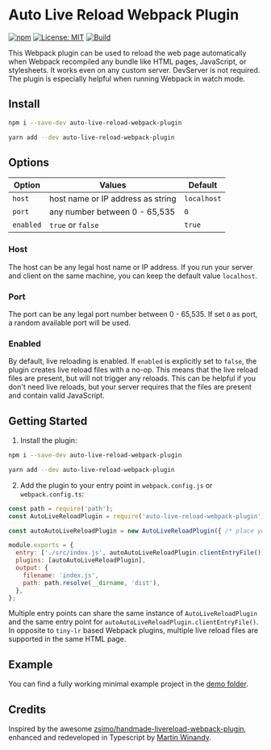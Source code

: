 # Auto Live Reload Webpack Plugin

[![npm](https://img.shields.io/npm/v/auto-live-reload-webpack-plugin.svg)](https://npmjs.com/package/auto-live-reload-webpack-plugin)
[![License: MIT](https://img.shields.io/badge/License-MIT-green.svg)](https://opensource.org/licenses/MIT)
[![Build](https://github.com/pmwmedia/auto-live-reload-webpack-plugin/actions/workflows/build.yaml/badge.svg)](https://github.com/pmwmedia/auto-live-reload-webpack-plugin/actions/workflows/build.yaml)

This Webpack plugin can be used to reload the web page automatically when Webpack recompiled any bundle like HTML pages, JavaScript, or stylesheets. It works even on any custom server. DevServer is not required. The plugin is especially helpful when running Webpack in watch mode.

## Install

```bash
npm i --save-dev auto-live-reload-webpack-plugin
```

```bash
yarn add --dev auto-live-reload-webpack-plugin
```

## Options

| Option    | Values                            | Default     |
|-----------|-----------------------------------|-------------|
| `host`    | host name or IP address as string | `localhost` |
| `port`    | any number between 0 - 65,535     | `0`         |
| `enabled` | `true` or `false`                 | `true`      |

### Host

The host can be any legal host name or IP address. If you run your server and client on the same machine, you can keep the default value `localhost`.

### Port

The port can be any legal port number between 0 - 65,535. If set `0` as port, a random available port will be used.

### Enabled

By default, live reloading is enabled. If `enabled` is explicitly set to `false`, the plugin creates live reload files with a no-op. This means that the live reload files are present, but will not trigger any reloads. This can be helpful if you don't need live reloads, but your server requires that the files are present and contain valid JavaScript.

## Getting Started

1. Install the plugin:

```bash
npm i --save-dev auto-live-reload-webpack-plugin
```

```bash
yarn add --dev auto-live-reload-webpack-plugin
```

2. Add the plugin to your entry point in `webpack.config.js` or `webpack.config.ts`:

```javascript
const path = require('path');
const AutoLiveReloadPlugin = require('auto-live-reload-webpack-plugin');

const autoAutoLiveReloadPlugin = new AutoLiveReloadPlugin({ /* place your options here */ });

module.exports = {
  entry: ['./src/index.js', autoAutoLiveReloadPlugin.clientEntryFile()],
  plugins: [autoAutoLiveReloadPlugin],
  output: {
    filename: 'index.js',
    path: path.resolve(__dirname, 'dist'),
  },
};
```

Multiple entry points can share the same instance of `AutoLiveReloadPlugin` and the same entry point for `autoAutoLiveReloadPlugin.clientEntryFile()`. In opposite to `tiny-lr` based Webpack plugins, multiple live reload files are supported in the same HTML page.

## Example

You can find a fully working minimal example project in the [demo folder](https://github.com/pmwmedia/auto-live-reload-webpack-plugin/tree/main/demo).

## Credits

Inspired by the awesome [zsimo/handmade-livereload-webpack-plugin](https://github.com/zsimo/handmade-livereload-webpack-plugin), enhanced and redeveloped in Typescript by [Martin Winandy](https://github.com/pmwmedia).
